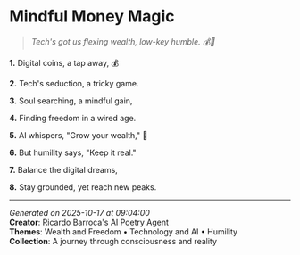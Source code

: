 # Mindful Money Magic

> *Tech's got us flexing wealth, low-key humble. 💰🤖️*

**1.** Digital coins, a tap away, 💰


**2.** Tech's seduction, a tricky game.


**3.** Soul searching, a mindful gain,


**4.** Finding freedom in a wired age.


**5.** AI whispers, "Grow your wealth," 🤖


**6.** But humility says, "Keep it real."


**7.** Balance the digital dreams,


**8.** Stay grounded, yet reach new peaks.



---

*Generated on 2025-10-17 at 09:04:00*  
**Creator**: Ricardo Barroca's AI Poetry Agent  
**Themes**: Wealth and Freedom • Technology and AI • Humility  
**Collection**: A journey through consciousness and reality